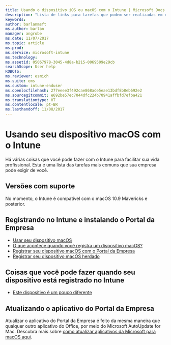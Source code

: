 ```yaml
---
title: Usando o dispositivo iOS ou macOS com o Intune | Microsoft Docs
description: "Lista de links para tarefas que podem ser realizadas em dispositivos móveis iOS ou macOS quando o dispositivo está registrado no Intune"
keywords: 
author: barlanmsft
ms.author: barlan
manager: angrobe
ms.date: 11/07/2017
ms.topic: article
ms.prod: 
ms.service: microsoft-intune
ms.technology: 
ms.assetid: 05067978-3045-4d8a-b215-0069509e29cb
searchScope: User help
ROBOTS: 
ms.reviewer: esmich
ms.suite: ems
ms.custom: intune-enduser
ms.openlocfilehash: 277eeee3f492cae868ade5eae13bdf8b8eb692e2
ms.sourcegitcommit: e692be57ec7044dfc224b70941affbfd7efba421
ms.translationtype: HT
ms.contentlocale: pt-BR
ms.lasthandoff: 11/08/2017
---
```

# <a name="using-your-macos-device-with-intune"></a>Usando seu dispositivo macOS com o Intune

Há várias coisas que você pode fazer com o Intune para facilitar sua vida profissional. Esta é uma lista das tarefas mais comuns que sua empresa pode exigir de você.

## <a name="supported-versions"></a>Versões com suporte

No momento, o Intune é compatível com o macOS 10.9 Mavericks e posterior.

## <a name="enrolling-into-intune-and-installing-the-company-portal"></a>Registrando no Intune e instalando o Portal da Empresa

- [Usar seu dispositivo macOS](using-your-macos-device-with-intune.md)
- [O que acontece quando você registra um dispositivo macOS?](what-happens-if-you-install-the-company-portal-app-and-enroll-your-device-in-intune-macos.md)
- [Registrar seu dispositivo macOS com o Portal da Empresa](enroll-your-device-in-intune-macos-cp.md)
- [Registrar seu dispositivo macOS herdado](enroll-your-device-in-intune-macos-legacy.md)


## <a name="things-you-can-do-when-your-device-is-enrolled-in-intune"></a>Coisas que você pode fazer quando seu dispositivo está registrado no Intune

- [Este dispositivo é um pouco diferente](device-little-different-jamf.md)

## <a name="updating-the-company-portal-app"></a>Atualizando o aplicativo do Portal da Empresa

Atualizar o aplicativo do Portal da Empresa é feito da mesma maneira que qualquer outro aplicativo do Office, por meio do Microsoft AutoUpdate for Mac. Descubra mais sobre [como atualizar aplicativos da Microsoft para macOS aqui](https://support.office.com/article/Check-for-Office-for-Mac-updates-automatically-bfd1e497-c24d-4754-92ab-910a4074d7c1).
